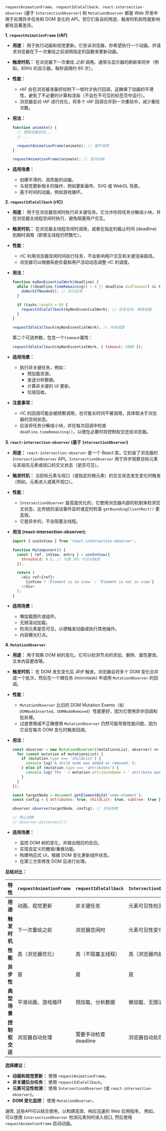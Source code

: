 `requestAnimationFrame`、`requestIdleCallback`、`react-intersection-observer` (基于 `IntersectionObserver`) 和 `MutationObserver` 都是 Web 开发中用于处理异步任务和 DOM 变化的 API，但它们各自的用途、触发时机和性能影响都有显著差异。

**1. `requestAnimationFrame` (rAF)**

   - **用途：** 用于执行动画和视觉更新。它告诉浏览器，你希望执行一个动画，并请求浏览器在下一次重绘之前调用指定的函数来更新动画。
   - **触发时机：** 在浏览器下一次重绘 *之前* 调用。通常与显示器的刷新率同步（例如，60Hz 的显示器，每秒调用约 60 次）。
   - **性能：**
     -   rAF 会在浏览器准备好绘制下一帧时才执行回调，这确保了动画的平滑性，避免了不必要的计算和渲染（不会在不可见的标签页中运行）。
     -   浏览器会对 rAF 进行优化，将多个 rAF 回调合并到一次重绘中，减少重绘次数。
   - **用法：**

     ```javascript
     function animate() {
       // 更新动画状态...
       // ...

       requestAnimationFrame(animate); // 循环调用
     }

     requestAnimationFrame(animate); // 启动动画
     ```

   - **适用场景：**
     -   创建平滑的、高性能的动画。
     -   与视觉更新相关的操作，例如更新画布、SVG 或 WebGL 场景。
     -   基于时间的动画，例如游戏循环。

**2. `requestIdleCallback` (rIC)**

   - **用途：** 用于在浏览器空闲时执行非关键任务。它允许你将任务分解成小块，并在浏览器主线程空闲时执行，避免阻塞用户交互。
   - **触发时机：** 在浏览器主线程空闲时调用，或者在指定的截止时间 (deadline) 到期时调用（即使主线程仍然繁忙）。
   - **性能：**
     -   rIC 利用浏览器空闲时间执行任务，不会影响用户交互和关键渲染路径。
     -   浏览器可以根据系统负载和用户活动动态调整 rIC 的调度。
   - **用法：**

     ```javascript
     function myNonEssentialWork(deadline) {
       while ((deadline.timeRemaining() > 0 || deadline.didTimeout) && tasks.length > 0) {
         doWorkIfNeeded(); // 执行任务
       }

       if (tasks.length > 0) {
         requestIdleCallback(myNonEssentialWork); // 还有任务，继续调度
       }
     }

     requestIdleCallback(myNonEssentialWork); // 开始调度
     ```
     第二个可选参数，包含一个`timeout`属性：
      ```javascript
      requestIdleCallback(myNonEssentialWork, { timeout: 2000 });
      ```

   - **适用场景：**
     -   执行非关键任务，例如：
         -   预加载资源。
         -   发送分析数据。
         -   计算非关键的 UI 更新。
         -   垃圾回收。

   - **注意事项：**
     -   rIC 的回调可能会被频繁调用，也可能长时间不被调用，具体取决于浏览器的空闲状态。
     -   应该将任务分解成小块，并在每次回调中检查 `deadline.timeRemaining()`，以便在必要时将控制权交还给浏览器。

**3. `react-intersection-observer` (基于 `IntersectionObserver`)**

   - **用途：** `react-intersection-observer` 是一个 React 库，它封装了浏览器的 `IntersectionObserver` API。`IntersectionObserver` 用于异步观察目标元素与其祖先元素或视口的交叉状态（是否可见）。
   - **触发时机：** 当目标元素与视口（或指定的根元素）的交叉状态发生变化时触发（例如，元素进入或离开视口）。
   - **性能：**
     -   `IntersectionObserver` 是高度优化的，它使用浏览器内部的机制来检测交叉状态，比传统的滚动事件监听或定时检查 `getBoundingClientRect()` 更高效。
     -   它是异步的，不会阻塞主线程。
   - **用法 (react-intersection-observer):**

     ```javascript
     import { useInView } from 'react-intersection-observer';

     function MyComponent() {
       const { ref, inView, entry } = useInView({
         threshold: 0.5, // 元素 50% 可见时触发
       });

       return (
         <div ref={ref}>
           {inView ? 'Element is in view' : 'Element is not in view'}
         </div>
       );
     }
     ```

   - **适用场景：**
     -   懒加载图片或组件。
     -   无限滚动加载。
     -   检测元素是否可见，以便触发动画或执行其他操作。
     -   内容曝光打点。

**4. `MutationObserver`**

   - **用途：** 用于观察 DOM 树的变化。它可以检测节点的添加、删除、属性更改、文本内容更改等。
   - **触发时机：** 在 DOM 发生变化后 *异步* 触发。浏览器会将多个 DOM 变化合并成一个批次，然后在一个微任务 (microtask) 中调用 `MutationObserver` 的回调。
   - **性能：**
     -   `MutationObserver` 比旧的 DOM Mutation Events（如 `DOMNodeInserted`、`DOMNodeRemoved`）性能更好，因为它使用异步回调和批处理。
     -   过度使用或不正确使用 `MutationObserver` 仍然可能导致性能问题，因为它会在每次 DOM 变化时触发回调。
   - **用法：**

     ```javascript
     const observer = new MutationObserver((mutationsList, observer) => {
       for (const mutation of mutationsList) {
         if (mutation.type === 'childList') {
           console.log('A child node was added or removed.');
         } else if (mutation.type === 'attributes') {
           console.log('The ' + mutation.attributeName + ' attribute was modified.');
         }
       }
     });

     const targetNode = document.getElementById('some-element');
     const config = { attributes: true, childList: true, subtree: true }; // 配置要观察的变化

     observer.observe(targetNode, config); // 开始观察

     // 停止观察
     // observer.disconnect();
     ```

   - **适用场景：**
     -   监控 DOM 树的变化，并做出相应的反应。
     -   实现自定义的撤销/重做功能。
     -   构建响应式 UI，根据 DOM 变化更新组件状态。
     -   在第三方库修改 DOM 后进行处理。

**总结对比：**

| 特性             | `requestAnimationFrame` | `requestIdleCallback`  | `IntersectionObserver`       | `MutationObserver`      |
| ---------------- | ----------------------- | ------------------------ | ---------------------------- | ------------------------ |
| **用途**         | 动画、视觉更新         | 非关键任务              | 元素可见性检测             | DOM 变化检测           |
| **触发时机**     | 下一次重绘之前         | 浏览器空闲时            | 元素可见性变化时           | DOM 变化后（异步）     |
| **性能**         | 高（浏览器优化）       | 高（不阻塞主线程）      | 高（浏览器内部机制）       | 较高（异步批处理）     |
| **异步性**       | 是                      | 是                       | 是                           | 是                       |
| **典型场景**     | 平滑动画、游戏循环     | 预加载、分析数据        | 懒加载、无限滚动           | 监控 DOM、撤销/重做    |
| **控制权交还**    | 浏览器自动处理         | 需要手动检查 deadline | 浏览器自动处理                | 浏览器自动处理         |

**选择建议：**

-   **动画和视觉更新：** 使用 `requestAnimationFrame`。
-   **非关键后台任务：** 使用 `requestIdleCallback`。
-   **元素可见性检测：** 使用 `IntersectionObserver` (或 `react-intersection-observer`)。
-   **DOM 变化监控：** 使用 `MutationObserver`。

通常, 这些API可以结合使用，以构建高效、响应迅速的 Web 应用程序。 例如，可以使用 `IntersectionObserver` 检测元素何时进入视口, 然后使用 `requestAnimationFrame` 启动动画。
